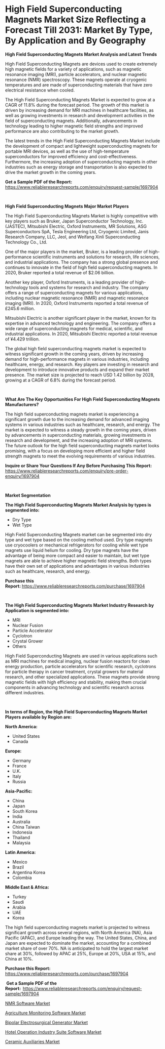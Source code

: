 <p><h1>High Field Superconducting Magnets Market Size Reflecting a Forecast Till 2031: Market By Type, By Application and By Geography</h1></p><p><strong>High Field Superconducting Magnets Market Analysis and Latest Trends</strong></p>
<p><p>High Field Superconducting Magnets are devices used to create extremely high magnetic fields for a variety of applications, such as magnetic resonance imaging (MRI), particle accelerators, and nuclear magnetic resonance (NMR) spectroscopy. These magnets operate at cryogenic temperatures and are made of superconducting materials that have zero electrical resistance when cooled.</p><p>The High Field Superconducting Magnets Market is expected to grow at a CAGR of 11.8% during the forecast period. The growth of this market is driven by increasing demand for MRI machines in healthcare facilities, as well as growing investments in research and development activities in the field of superconducting magnets. Additionally, advancements in technology leading to higher magnetic field strengths and improved performance are also contributing to the market growth.</p><p>The latest trends in the High Field Superconducting Magnets Market include the development of compact and lightweight superconducting magnets for portable MRI devices, as well as the use of high-temperature superconductors for improved efficiency and cost-effectiveness. Furthermore, the increasing adoption of superconducting magnets in other industries such as energy storage and transportation is also expected to drive the market growth in the coming years.</p></p>
<p><strong>Get a Sample PDF of the Report:&nbsp;</strong> <a href="https://www.reliableresearchreports.com/enquiry/request-sample/1697904">https://www.reliableresearchreports.com/enquiry/request-sample/1697904</a></p>
<p>&nbsp;</p>
<p><strong>High Field Superconducting Magnets Major Market Players</strong></p>
<p><p>The High Field Superconducting Magnets Market is highly competitive with key players such as Bruker, Japan Superconductor Technology, Inc. (JASTEC), Mitsubishi Electric, Oxford Instruments, MR Solutions, ASG Superconductors SpA, Tesla Engineering Ltd, Cryogenic Limited, Janis Research Company, LLC, Jeol, and Weifang Xinli Superconducting Technology Co., Ltd.</p><p>One of the major players in the market, Bruker, is a leading provider of high-performance scientific instruments and solutions for research, life sciences, and industrial applications. The company has a strong global presence and continues to innovate in the field of high field superconducting magnets. In 2020, Bruker reported a total revenue of $2.06 billion.</p><p>Another key player, Oxford Instruments, is a leading provider of high-technology tools and systems for research and industry. The company offers a range of superconducting magnets for various applications, including nuclear magnetic resonance (NMR) and magnetic resonance imaging (MRI). In 2020, Oxford Instruments reported a total revenue of £245.6 million.</p><p>Mitsubishi Electric is another significant player in the market, known for its expertise in advanced technology and engineering. The company offers a wide range of superconducting magnets for medical, scientific, and industrial applications. In 2020, Mitsubishi Electric reported a total revenue of ¥4.429 trillion.</p><p>The global high field superconducting magnets market is expected to witness significant growth in the coming years, driven by increasing demand for high-performance magnets in various industries, including healthcare, energy, and research. Key players are investing in research and development to introduce innovative products and expand their market presence. The market size is projected to reach USD 1.42 billion by 2028, growing at a CAGR of 6.8% during the forecast period.</p></p>
<p>&nbsp;</p>
<p><strong>What Are The Key Opportunities For High Field Superconducting Magnets Manufacturers?</strong></p>
<p><p>The high field superconducting magnets market is experiencing a significant growth due to the increasing demand for advanced imaging systems in various industries such as healthcare, research, and energy. The market is expected to witness a steady growth in the coming years, driven by advancements in superconducting materials, growing investments in research and development, and the increasing adoption of MRI systems. The future outlook for the high field superconducting magnets market looks promising, with a focus on developing more efficient and higher field strength magnets to meet the evolving requirements of various industries.</p></p>
<p><strong>Inquire or Share Your Questions If Any Before Purchasing This Report:</strong> <a href="https://www.reliableresearchreports.com/enquiry/pre-order-enquiry/1697904">https://www.reliableresearchreports.com/enquiry/pre-order-enquiry/1697904</a></p>
<p>&nbsp;</p>
<p><strong>Market Segmentation</strong></p>
<p><strong>The High Field Superconducting Magnets Market Analysis by types is segmented into:</strong></p>
<p><ul><li>Dry Type</li><li>Wet Type</li></ul></p>
<p><p>High Field Superconducting Magnets market can be segmented into dry type and wet type based on the cooling method used. Dry type magnets use cryocoolers or mechanical refrigerators for cooling while wet type magnets use liquid helium for cooling. Dry type magnets have the advantage of being more compact and easier to maintain, but wet type magnets are able to achieve higher magnetic field strengths. Both types have their own set of applications and advantages in various industries such as healthcare, research, and energy.</p></p>
<p><strong>Purchase this Report:&nbsp;</strong><a href="https://www.reliableresearchreports.com/purchase/1697904">https://www.reliableresearchreports.com/purchase/1697904</a></p>
<p>&nbsp;</p>
<p><strong>The High Field Superconducting Magnets Market Industry Research by Application is segmented into:</strong></p>
<p><ul><li>MRI</li><li>Nuclear Fusion</li><li>Particle Accelerator</li><li>Cyclotron</li><li>Crystal Grower</li><li>Others</li></ul></p>
<p><p>High Field Superconducting Magnets are used in various applications such as MRI machines for medical imaging, nuclear fusion reactors for clean energy production, particle accelerators for scientific research, cyclotrons for particle therapy in cancer treatment, crystal growers for material research, and other specialized applications. These magnets provide strong magnetic fields with high efficiency and stability, making them crucial components in advancing technology and scientific research across different industries.</p></p>
<p>&nbsp;</p>
<p><strong>In terms of Region, the High Field Superconducting Magnets Market Players available by Region are:</strong></p>
<p>
    <p> <strong> North America: </strong>
        <ul>
            <li>United States</li>
            <li>Canada</li>
        </ul>
        </p> 
    <p> <strong> Europe: </strong>
        <ul>
            <li>Germany</li>
            <li>France</li>
            <li>U.K.</li>
            <li>Italy</li>
            <li>Russia</li>
        </ul>
        </p> 
    <p> <strong> Asia-Pacific: </strong>
        <ul>
            <li>China</li>
            <li>Japan</li>
            <li>South Korea</li>
            <li>India</li>
            <li>Australia</li>
            <li>China Taiwan</li>
            <li>Indonesia</li>
            <li>Thailand</li>
            <li>Malaysia</li>
        </ul>
        </p> 
    <p> <strong> Latin America: </strong>
        <ul>
            <li>Mexico</li>
            <li>Brazil</li>
            <li>Argentina Korea</li>
            <li>Colombia</li>
        </ul>
        </p> 
    <p> <strong> Middle East & Africa: </strong>
        <ul>
            <li>Turkey</li>
            <li>Saudi</li>
            <li>Arabia</li>
            <li>UAE</li>
            <li>Korea</li>
        </ul>
    </p>
    </p>
<p><p>The high field superconducting magnets market is projected to witness significant growth across several regions, with North America (NA), Asia Pacific (APAC), and Europe leading the way. The United States, China, and Japan are expected to dominate the market, accounting for a combined market share of over 70%. NA is anticipated to hold the largest market share at 30%, followed by APAC at 25%, Europe at 20%, USA at 15%, and China at 10%.</p></p>
<p><strong>Purchase this Report: </strong><a href="https://www.reliableresearchreports.com/purchase/1697904">https://www.reliableresearchreports.com/purchase/1697904</a></p>
<p>&nbsp;<strong>Get a Sample PDF of the Report:&nbsp;&nbsp;</strong><a href="https://www.reliableresearchreports.com/enquiry/request-sample/1697904">https://www.reliableresearchreports.com/enquiry/request-sample/1697904</a></p>
<p><strong></strong></p>
<p><p><a href="https://github.com/FassouRP/Market-Research-Report-List-3/blob/main/nmr-software-market.md">NMR Software Market</a></p><p><a href="https://medium.com/@staceyhilll87/agriculture-monitoring-software-market-size-reveals-the-best-marketing-channels-in-global-industry-fc98b743b8f4">Agriculture Monitoring Software Market</a></p><p><a href="https://issuu.com/reportprime-2/docs/bipolar-electrosurgical-generator-market-size-2030">Bipolar Electrosurgical Generator Market</a></p><p><a href="https://medium.com/@staceyhilll87/hotel-operation-industry-suite-software-market-research-report-its-history-and-forecast-2024-to-cf13856514bf">Hotel Operation Industry Suite Software Market</a></p><p><a href="https://issuu.com/reportprime-2/docs/ceramic-auxiliaries-market-size-2030.pptx">Ceramic Auxiliaries Market</a></p></p>